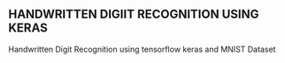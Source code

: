## HANDWRITTEN DIGIIT RECOGNITION USING KERAS 

Handwritten Digit Recognition using tensorflow keras and MNIST Dataset 
